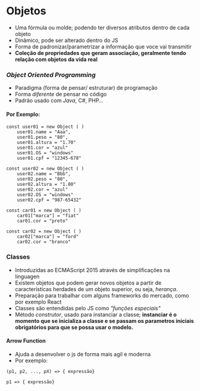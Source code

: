 # Objetos   

- Uma fórmula ou molde; podendo ter diversos atributos dentro de cada objeto
- Dinâmico, pode ser alterado dentro do JS
- Forma de padronizar/parametrizar a informação que voce vai transmitir
- **Coleção de propriedades que geram associação, geralmente tendo relação com objetos da vida real**

### *Object Oriented Programming*   

- Paradigma (forma de pensar/ estruturar) de programação   
- Forma *diferente* de pensar no código
- Padrão usado com *Java*, C#, PHP...

#### Por Exemplo:

```
const user01 = new Object ( )
    user01.name = "Aaa",
    user01.peso = "80",
    user01.altura = "1.70"
    user01.cor = "azul"
    user01.OS = "windows"
    user01.cpf = "12345-678"

const user02 = new Object ( )
    user02.name = "Bbb",
    user02.peso = "80",
    user02.altura = "1.80"
    user02.cor = "azul"
    user02.OS = "windows"
    user02.cpf = "987-65432"

const car01 = new Object ( )
    car01["marca"] = "fiat"
    car01.cor = "preto"

const car02 = new Object ( )
    car02["marca"] = "ford"
    car02.cor = "branco"

```    

### Classes   

- Introduzidas ao ECMAScript 2015 através de simplificações na linguagen
- Existem objetos que podem gerar novos objetos a partir de características herdades de um objeto superior, ou seja, *herança*.
- Preparação para trabalhar com alguns frameworks do mercado, como por exemplo React 
- Classes são entendidas pelo JS como *"funções especiais"*
- Método *construtor*, usado para instanciar a classe; **instanciar é o momento que se inicializa a classe e se passam os parametros iniciais obrigatórios para que se possa usar o modelo.**

#### Arrow Function   

- Ajuda a desenvolver o js de forma mais agil e moderna
- Por exemplo:
```
(p1, p2, ..., pX) => { expressão}

p1 => { expressão}
```